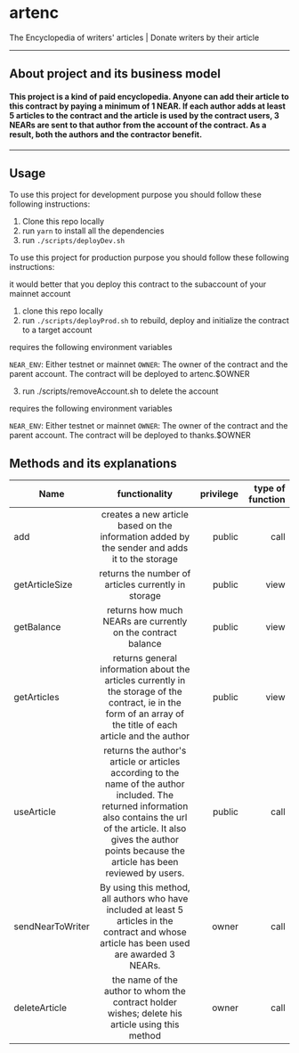 # artenc
The Encyclopedia of writers' articles | Donate writers by their article

___
## About project and its business model
#### This project is a kind of paid encyclopedia. Anyone can add their article to this contract by paying a minimum of 1 NEAR. If each author adds at least 5 articles to the contract and the article is used by the contract users, 3 NEARs are sent to that author from the account of the contract. As a result, both the authors and the contractor benefit.

___

## Usage

To use this project for development purpose you should follow these following instructions:

1. Clone this repo locally
2. run `yarn` to install all the dependencies
3. run `./scripts/deployDev.sh`

To use this project for production purpose you should follow these following instructions:

it would better that you deploy this contract to the subaccount of your mainnet account

1. clone this repo locally
2. run `./scripts/deployProd.sh` to rebuild, deploy and initialize the contract to a target account

requires the following environment variables

`NEAR_ENV`: Either testnet or mainnet
`OWNER`: The owner of the contract and the parent account. The contract will be deployed to artenc.$OWNER

3. run ./scripts/removeAccount.sh to delete the account

requires the following environment variables

`NEAR_ENV`: Either testnet or mainnet
`OWNER`: The owner of the contract and the parent account. The contract will be deployed to thanks.$OWNER


## Methods and its explanations

| Name   |      functionality      |  privilege | type of function|
|----------|:-------------:|------:|------:|
| add | creates a new article based on the information added by the sender and adds it to the storage  | public | call|
| getArticleSize |    returns the number of articles currently in storage   |   public | view|
| getBalance | returns how much NEARs are currently on the contract balance |    public | view|
| getArticles | returns general information about the articles currently in the storage of the contract, ie in the form of an array of the title of each article and the author |    public | view|
| useArticle | returns the author's article or articles according to the name of the author included. The returned information also contains the url of the article. It also gives the author points because the article has been reviewed by users. |    public | call |
| sendNearToWriter | By using this method, all authors who have included at least 5 articles in the contract and whose article has been used are awarded 3 NEARs. |    owner | call |
| deleteArticle | the name of the author to whom the contract holder wishes; delete his article using this method |   owner | call |



